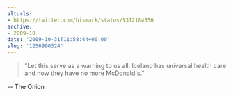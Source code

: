 ```yaml
---
alturls:
- https://twitter.com/bismark/status/5312184550
archive:
- 2009-10
date: '2009-10-31T11:58:44+00:00'
slug: '1256990324'
---
```


> "Let this serve as a warning to us all. Iceland has universal health
> care and now they have no more McDonald's."

-- The Onion


